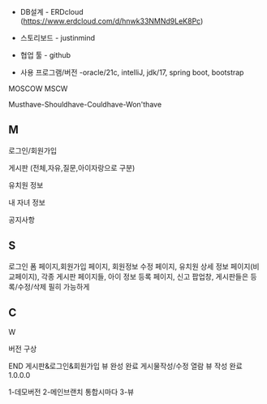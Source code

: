 * DB설계 - ERDcloud (https://www.erdcloud.com/d/hnwk33NMNd9LeK8Pc)

* 스토리보드 - justinmind

* 협업 툴 - github

* 사용 프로그램/버전 -oracle/21c, intelliJ, jdk/17, spring boot, bootstrap



MOSCOW MSCW

Musthave-Shouldhave-Couldhave-Won'thave

## M
로그인/회원가입

게시판 (전체,자유,질문,아이자랑으로 구분)

유치원 정보

내 자녀 정보

공지사항





## S


로그인 폼 페이지,회원가입 페이지, 회원정보 수정 페이지, 
유치원 상세 정보 페이지(비교페이지), 각종 게시판 페이지들,
아이 정보 등록 페이지, 신고 팝업창, 
게시판들은 등록/수정/삭제 필히 가능하게



## C


W


버전 구상

END
게시판&로그인&회원가입 뷰 완성 완료
게시물작성/수정 열람 뷰 작성 완료
1.0.0.0

1-데모버전
2-메인브랜치 통합시마다
3-뷰

